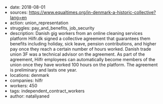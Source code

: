 - date: 2018-08-01
- sources: https://www.equaltimes.org/in-denmark-a-historic-collective?lang=en
- action: union_representation
- struggles: pay_and_benefits, job_security
- description: Danish gig workers from an online cleaning services platform Hilfr.dk signed a collective agreement that guarantees them benefits including holiday, sick leave, pension contributions, and higher pay once they reach a certain number of hours worked. Danish trade union 3F was a technical advisor on the agreement. As part of the agreement, Hilfr employees can automatically become members of the union once they have worked 100 hours on the platform. The agreement is preliminary and lasts one year.
- locations: denmark
- companies: hilfr
- workers: 450
- tags: independent_contract_workers
- author: nataliyaned
